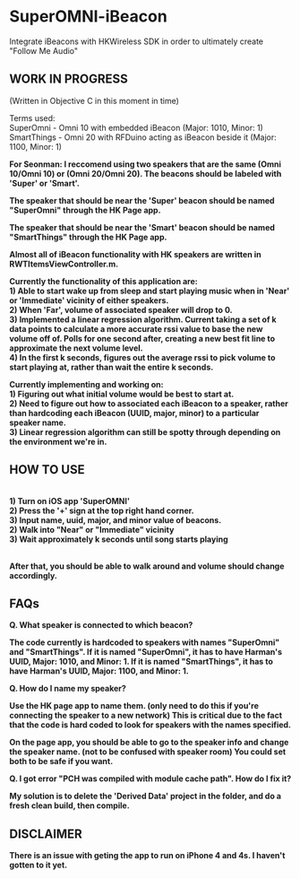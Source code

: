 # SuperOMNI-iBeacon
Integrate iBeacons with HKWireless SDK in order to ultimately create "Follow Me Audio"

WORK IN PROGRESS
---------------

(Written in Objective C in this moment in time)

Terms used: 
<br>SuperOmni - Omni 10 with embedded iBeacon (Major: 1010, Minor: 1)
<br>SmartThings - Omni 20 with RFDuino acting as iBeacon beside it (Major: 1100, Minor: 1) 

<b> For Seonman: I reccomend using two speakers that are the same (Omni 10/Omni 10) or (Omni 20/Omni 20). 
<b> The beacons should be labeled with 'Super' or 'Smart'.

<b> The speaker that should be near the 'Super' beacon should be named "SuperOmni" through the HK Page app. </b>

<b> The speaker that should be near the 'Smart' beacon should be named "SmartThings" through the HK Page app. </b>

Almost all of iBeacon functionality with HK speakers are written in RWTItemsViewController.m.

Currently the functionality of this application are:
<br> 1) Able to start wake up from sleep and start playing music when in 'Near' or 'Immediate' vicinity of either speakers. 
<br> 2) When 'Far', volume of associated speaker will drop to 0. 
<br> 3) Implemented a linear regression algorithm. Current taking a set of k data points to calculate a more accurate rssi value to base the new volume off of. Polls for one second after, creating a new best fit line to approximate the next volume level. 
<br>4) In the first k seconds, figures out the average rssi to pick volume to start playing at, rather than wait the entire k seconds. 

Currently implementing and working on:
<br>1) Figuring out what initial volume would be best to start at.
<br>2) Need to figure out how to associated each iBeacon to a speaker, rather than hardcoding each iBeacon (UUID, major, minor) to a particular speaker name. 
<br>3) Linear regression algorithm can still be spotty through depending on the environment we're in. 

HOW TO USE
-----------
<br> 1) Turn on iOS app 'SuperOMNI'
<br> 2) Press the '+' sign at the top right hand corner. 
<br> 3) Input name, uuid, major, and minor value of beacons. 
<br> 2) Walk into "Near" or "Immediate" vicinity
<br> 3) Wait approximately k seconds until song starts playing

<br> After that, you should be able to walk around and volume should change accordingly. 

FAQs 
------------
Q. What speaker is connected to which beacon? 
<p>The code currently is hardcoded to speakers with names "SuperOmni" and "SmartThings".
If it is named "SuperOmni", it has to have Harman's UUID, Major: 1010, and Minor: 1.
If it is named "SmartThings", it has to have Harman's UUID, Major: 1100, and Minor: 1. 

Q. How do I name my speaker? 
<p>Use the HK page app to name them. (only need to do this if you're connecting the speaker to a new network) This is critical due to the fact that the code is hard coded to look for speakers with the names specified. 

On the page app, you should be able to go to the speaker info and change the speaker name. (not to be confused with speaker room) You could set both to be safe if you want. 

Q. I got error "PCH was compiled with module cache path". How do I fix it?
<p> My solution is to delete the 'Derived Data' project in the folder, and do a fresh clean build, then compile. 


DISCLAIMER
-----------
There is an issue with geting the app to run on iPhone 4 and 4s. I haven't gotten to it yet. 
